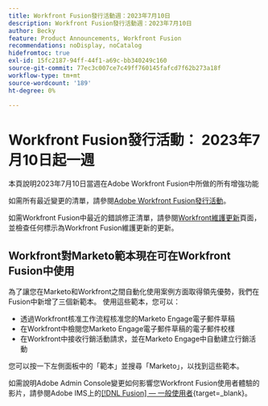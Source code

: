 ```yaml
---
title: Workfront Fusion發行活動週：2023年7月10日
description: Workfront Fusion發行活動週：2023年7月10日
author: Becky
feature: Product Announcements, Workfront Fusion
recommendations: noDisplay, noCatalog
hidefromtoc: true
exl-id: 15fc2187-94ff-44f1-a69c-bb340249c160
source-git-commit: 77ec3c007ce7c49ff760145fafcd7f62b273a18f
workflow-type: tm+mt
source-wordcount: '189'
ht-degree: 0%

---
```


# Workfront Fusion發行活動： 2023年7月10日起一週

本頁說明2023年7月10日當週在Adobe Workfront Fusion中所做的所有增強功能

如需所有最近變更的清單，請參閱[Adobe Workfront Fusion發行活動](/help/workfront-fusion/fusion-product-releases/fusion-release-activity.md)。

如需Workfront Fusion中最近的錯誤修正清單，請參閱[Workfront維護更新](https://experienceleague.adobe.com/docs/workfront-known-issues/releases/current-updates.html)頁面，並檢查任何標示為Workfront Fusion維護更新的更新。

## Workfront對Marketo範本現在可在Workfront Fusion中使用

為了讓您在Marketo和Workfront之間自動化使用案例方面取得領先優勢，我們在Fusion中新增了三個新範本。 使用這些範本，您可以：

* 透過Workfront核准工作流程核准您的Marketo Engage電子郵件草稿
* 在Workfront中檢閱您Marketo Engage電子郵件草稿的電子郵件校樣
* 在Workfront中接收行銷活動請求，並在Marketo Engage中自動建立行銷活動

您可以按一下左側面板中的「範本」並搜尋「Marketo」，以找到這些範本。

如需說明Adobe Admin Console變更如何影響您Workfront Fusion使用者體驗的影片，請參閱Adobe IMS上的[[!DNL Fusion]  — 一般使用者](https://video.tv.adobe.com/v/3412465/){target=_blank}。
